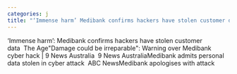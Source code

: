 ```yaml
---
categories: j
title: "‘Immense harm’ Medibank confirms hackers have stolen customer data  The Age"
---
```

‘Immense harm’: Medibank confirms hackers have stolen customer data&nbsp;&nbsp;The Age"Damage could be irreparable": Warning over Medibank cyber hack | 9 News Australia&nbsp;&nbsp;9 News AustraliaMedibank admits personal data stolen in cyber attack&nbsp;&nbsp;ABC NewsMedibank apologises with attack 